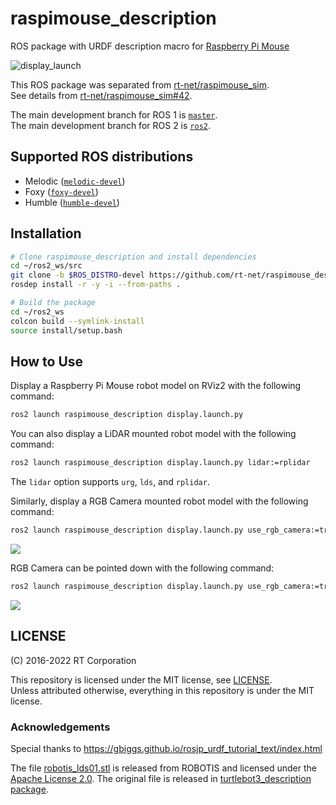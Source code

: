 # raspimouse_description

ROS package with URDF description macro for [Raspberry Pi Mouse](https://rt-net.jp/products/raspberrypimousev3/)

![display_launch](https://rt-net.github.io/images/raspberry-pi-mouse/display_launch.png)

This ROS package was separated from [rt-net/raspimouse_sim](https://github.com/rt-net/raspimouse_sim).  
See details from [rt-net/raspimouse_sim#42](https://github.com/rt-net/raspimouse_sim/pull/42).

The main development branch for ROS 1 is [`master`](https://github.com/rt-net/raspimouse_description/tree/master).  
The main development branch for ROS 2 is [`ros2`](https://github.com/rt-net/raspimouse_description/tree/ros2).

## Supported ROS distributions

- Melodic ([`melodic-devel`](https://github.com/rt-net/raspimouse_description/tree/melodic-devel))
- Foxy ([`foxy-devel`](https://github.com/rt-net/raspimouse_description/tree/foxy-devel))
- Humble ([`humble-devel`](https://github.com/rt-net/raspimouse_description/tree/humble-devel))

## Installation

```sh
# Clone raspimouse_description and install dependencies
cd ~/ros2_ws/src
git clone -b $ROS_DISTRO-devel https://github.com/rt-net/raspimouse_description
rosdep install -r -y -i --from-paths .

# Build the package
cd ~/ros2_ws
colcon build --symlink-install
source install/setup.bash
```

## How to Use

Display a Raspberry Pi Mouse robot model on RViz2 with the following command:

```sh
ros2 launch raspimouse_description display.launch.py
```

You can also display a LiDAR mounted robot model with the following command:

```sh
ros2 launch raspimouse_description display.launch.py lidar:=rplidar
```

The `lidar` option supports `urg`, `lds`, and `rplidar`.

Similarly, display a RGB Camera mounted robot model with the following command:

```sh
ros2 launch raspimouse_description display.launch.py use_rgb_camera:=true
```
![](https://rt-net.github.io/images/raspberry-pi-mouse/mouse_with_rgb_camera.png)

RGB Camera can be pointed down with the following command:

```sh
ros2 launch raspimouse_description display.launch.py use_rgb_camera:=true camera_downward:=true
```

![](https://rt-net.github.io/images/raspberry-pi-mouse/mouse_with_rgb_camera_downward.png)


## LICENSE

(C) 2016-2022 RT Corporation

This repository is licensed under the MIT license, see [LICENSE](./LICENSE).  
Unless attributed otherwise, everything in this repository is under the MIT license.

### Acknowledgements

Special thanks to https://gbiggs.github.io/rosjp_urdf_tutorial_text/index.html

The file [robotis_lds01.stl](./meshes/stl/robotis_lds01.stl) is released from ROBOTIS and licensed under the [Apache License 2.0](https://github.com/ROBOTIS-GIT/turtlebot3/blob/a3c515b350a752b93ed8de4a009442e80e9d787d/LICENSE).
The original file is released in [turtlebot3_description package](https://github.com/ROBOTIS-GIT/turtlebot3/blob/a3c515b350a752b93ed8de4a009442e80e9d787d/turtlebot3_description/meshes/sensors/lds.stl).
